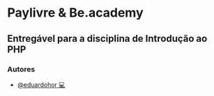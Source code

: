 # Paylivre & Be.academy
## Entregável para a disciplina de Introdução ao PHP


### Autores

- [@eduardohor 💻](https://github.com/eduardohor)




